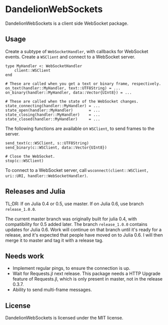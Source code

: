 # DandelionWebSockets
DandelionWebSockets is a client side WebSocket package.

## Usage
Create a subtype of `WebSocketHandler`, with callbacks for WebSocket events. Create a `WSClient` and
connect to a WebSocket server.

```
type MyHandler <: WebSocketHandler
    client::WSClient
end

# These are called when you get a text or binary frame, respectively.
on_text(handler::MyHandler, text::UTF8String) = ...
on_binary(handler::MyHandler, data::Vector{UInt8}) = ...

# These are called when the state of the WebSocket changes.
state_connecting(handler::MyHandler) = ...
state_open(handler::MyHandler)       = ...
state_closing(handler::MyHandler)    = ...
state_closed(handler::MyHandler)     = ...
```

The following functions are available on `WSClient`, to send frames to the server.

```
send_text(c::WSClient, s::UTF8String)
send_binary(c::WSClient, data::Vector{UInt8})

# Close the WebSocket.
stop(c::WSClient)
```

To connect to a WebSocket server, call
`wsconnect(client::WSClient, uri::URI, handler::WebSocketHandler)`.

## Releases and Julia
TL;DR: If on Julia 0.4 or 0.5, use master. If on Julia 0.6, use branch
`release_1.0.0`.

The current master branch was originally built for julia 0.4, with compatibility
for 0.5 added later.
The branch `release_1.0.0` contains updates for Julia 0.6. Work will continue on
that branch until it's ready for a release, and it's expected that people have
moved on to Julia 0.6. I will then merge it to master and tag it with a release
tag.

## Needs work

- Implement regular pings, to ensure the connection is up.
- Wait for Requests.jl next release.
  This package needs a HTTP Upgrade feature of Requests.jl, which is only present in master, not in
  the release 0.3.7.
- Ability to send multi-frame messages.

## License
DandelionWebSockets is licensed under the MIT license.
